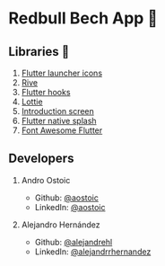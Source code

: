 # Redbull Bech App :battery:

## Libraries :toolbox:

1. [Flutter launcher icons](https://pub.dev/packages/flutter_launcher_icons)
2. [Rive](https://pub.dev/packages/rive)
3. [Flutter hooks](https://pub.dev/packages/flutter_hooks)
4. [Lottie](https://pub.dev/packages/lottie)
5. [Introduction screen](https://pub.dev/packages/introduction_screen)
6. [Flutter native splash](https://pub.dev/packages/flutter_native_splash)
7. [Font Awesome Flutter](https://pub.dev/packages/font_awesome_flutter)

## Developers

1. Andro Ostoic
   - Github: [@aostoic](https://github.com/aostoic)
   - LinkedIn: [@aostoic](https://www.linkedin.com/in/aostoic/)
   
2. Alejandro Hernández
   - Github: [@alejandrehl]()
   - LinkedIn: [@alejandrrhernandez](https://www.linkedin.com/in/alejandrrhernandez/)
